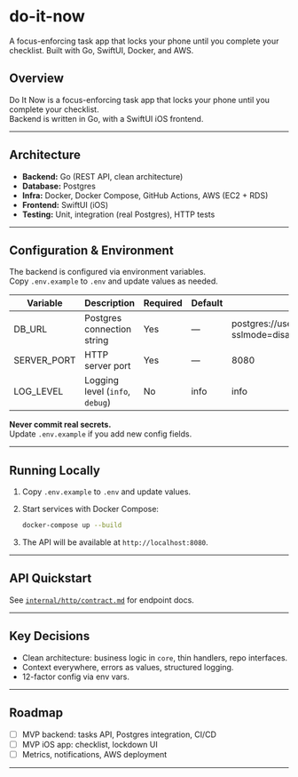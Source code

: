 # do-it-now
A focus-enforcing task app that locks your phone until you complete your checklist. Built with Go, SwiftUI, Docker, and AWS.

## Overview

Do It Now is a focus-enforcing task app that locks your phone until you complete your checklist.  
Backend is written in Go, with a SwiftUI iOS frontend.

---

## Architecture

- **Backend:** Go (REST API, clean architecture)
- **Database:** Postgres
- **Infra:** Docker, Docker Compose, GitHub Actions, AWS (EC2 + RDS)
- **Frontend:** SwiftUI (iOS)
- **Testing:** Unit, integration (real Postgres), HTTP tests

---

## Configuration & Environment

The backend is configured via environment variables.  
Copy `.env.example` to `.env` and update values as needed.

| Variable      | Description                        | Required | Default | Example Value                                         |
|---------------|------------------------------------|----------|---------|-------------------------------------------------------|
| DB_URL        | Postgres connection string         | Yes      | —       | postgres://user:password@localhost:5432/doitnow?sslmode=disable |
| SERVER_PORT   | HTTP server port                   | Yes      | —       | 8080                                                  |
| LOG_LEVEL     | Logging level (`info`, `debug`)    | No       | info    | info                                                  |


**Never commit real secrets.**  
Update `.env.example` if you add new config fields.

---

## Running Locally

1. Copy `.env.example` to `.env` and update values.
2. Start services with Docker Compose:

   ```sh
   docker-compose up --build
   ```

3. The API will be available at `http://localhost:8080`.

---

## API Quickstart

See [`internal/http/contract.md`](backend/internal/http/contract.md) for endpoint docs.

---

## Key Decisions

- Clean architecture: business logic in `core`, thin handlers, repo interfaces.
- Context everywhere, errors as values, structured logging.
- 12-factor config via env vars.

---

## Roadmap

- [ ] MVP backend: tasks API, Postgres integration, CI/CD
- [ ] MVP iOS app: checklist, lockdown UI
- [ ] Metrics, notifications, AWS deployment

---
